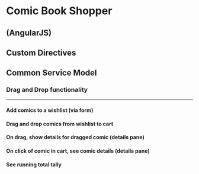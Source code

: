# Comic Book Shopper
## (AngularJS)
## Custom Directives
## Common Service Model
### Drag and Drop functionality
---
#### Add comics to a wishlist (via form)
#### Drag and drop comics from wishlist to cart
#### On drag, show details for dragged comic (details pane)
#### On click of comic in cart, see comic details (details pane)
#### See running total tally